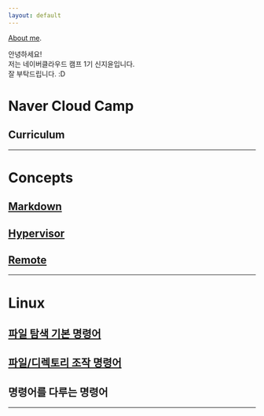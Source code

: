 ```yaml
---
layout: default
---
```


[About me](./another-page.html).

안녕하세요!\
저는 네이버클라우드 캠프 1기 신지윤입니다.\
잘 부탁드립니다. :D

# Naver Cloud Camp
## Curriculum

----------------------------

# Concepts
## [Markdown](./markdown.md)
## [Hypervisor](./hypervisor.md)
## [Remote](./remote.md)

--------------------------

# Linux
## [파일 탐색 기본 명령어](./linux_command1.md)
## [파일/디렉토리 조작 명령어](./linux_command2.md)
## 명령어를 다루는 명령어

* * *







